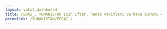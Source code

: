 ```yaml
---
layout: vakit_dashboard
title: FERAI_, YUNANISTAN için iftar, namaz vakitleri ve hava durumu - ilçe/eyalet seç
permalink: /YUNANISTAN/FERAI_/
---
```


<script type="text/javascript">
  var GLOBAL_COUNTRY = 'YUNANISTAN';
  var GLOBAL_CITY = 'FERAI_';
  var GLOBAL_STATE = '';
  var lat = 72;
  var lon = 21;
</script>
